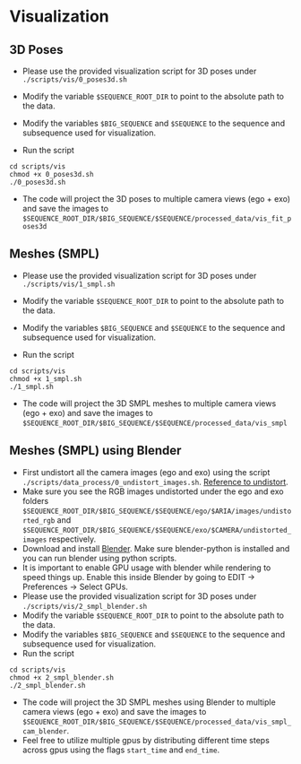 # Visualization



## 3D Poses

- Please use the provided visualization script for 3D poses under ```./scripts/vis/0_poses3d.sh```

- Modify the variable ```$SEQUENCE_ROOT_DIR``` to point to the absolute path to the data.
- Modify the variables ```$BIG_SEQUENCE``` and ```$SEQUENCE``` to the sequence and subsequence used for visualization.
- Run the script
```shell
cd scripts/vis
chmod +x 0_poses3d.sh
./0_poses3d.sh
```
- The code will project the 3D poses to multiple camera views (ego + exo) and save the images to ```$SEQUENCE_ROOT_DIR/$BIG_SEQUENCE/$SEQUENCE/processed_data/vis_fit_poses3d```

## Meshes (SMPL)

- Please use the provided visualization script for 3D poses under ```./scripts/vis/1_smpl.sh```

- Modify the variable ```$SEQUENCE_ROOT_DIR``` to point to the absolute path to the data.
- Modify the variables ```$BIG_SEQUENCE``` and ```$SEQUENCE``` to the sequence and subsequence used for visualization.
- Run the script
```shell
cd scripts/vis
chmod +x 1_smpl.sh
./1_smpl.sh
```
- The code will project the 3D SMPL meshes to multiple camera views (ego + exo) and save the images to ```$SEQUENCE_ROOT_DIR/$BIG_SEQUENCE/$SEQUENCE/processed_data/vis_smpl```

## Meshes (SMPL) using Blender

- First undistort all the camera images (ego and exo) using the script ```./scripts/data_process/0_undistort_images.sh```. [Reference to undistort](assets/DATA_PROCESS.md).
- Make sure you see the RGB images undistorted under the ego and exo folders ```$SEQUENCE_ROOT_DIR/$BIG_SEQUENCE/$SEQUENCE/ego/$ARIA/images/undistorted_rgb``` and ```$SEQUENCE_ROOT_DIR/$BIG_SEQUENCE/$SEQUENCE/exo/$CAMERA/undistorted_images``` respectively.
- Download and install [Blender](https://www.blender.org/download/). Make sure blender-python is installed and you can run blender using python scripts.
- It is important to enable GPU usage with blender while rendering to speed things up. Enable this inside Blender by going to EDIT -> Preferences -> Select GPUs.
- Please use the provided visualization script for 3D poses under ```./scripts/vis/2_smpl_blender.sh```
- Modify the variable ```$SEQUENCE_ROOT_DIR``` to point to the absolute path to the data.
- Modify the variables ```$BIG_SEQUENCE``` and ```$SEQUENCE``` to the sequence and subsequence used for visualization.
- Run the script
```shell
cd scripts/vis
chmod +x 2_smpl_blender.sh
./2_smpl_blender.sh
```
- The code will project the 3D SMPL meshes using Blender to multiple camera views (ego + exo) and save the images to ```$SEQUENCE_ROOT_DIR/$BIG_SEQUENCE/$SEQUENCE/processed_data/vis_smpl_cam_blender```.
- Feel free to utilize multiple gpus by distributing different time steps across gpus using the flags ```start_time``` and ```end_time```.
